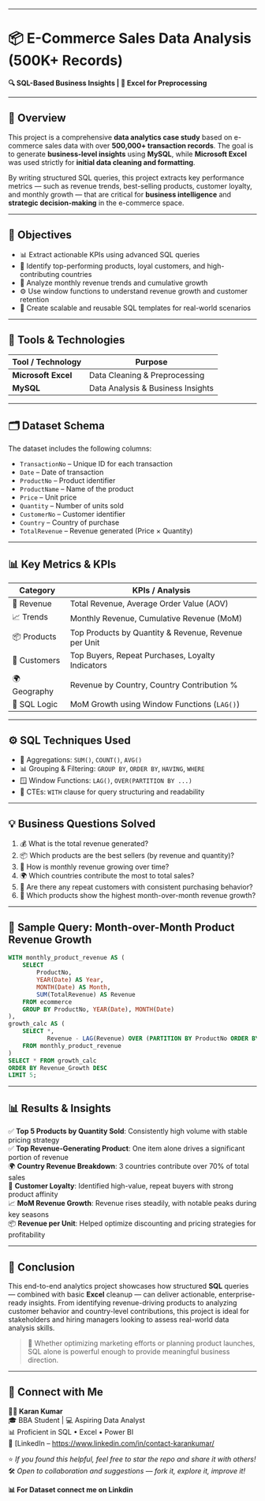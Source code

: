 
---

# 📦 E-Commerce Sales Data Analysis (500K+ Records)  
**🔍 SQL-Based Business Insights | 🧹 Excel for Preprocessing**

---

## 🧠 Overview

This project is a comprehensive **data analytics case study** based on e-commerce sales data with over **500,000+ transaction records**. The goal is to generate **business-level insights** using **MySQL**, while **Microsoft Excel** was used strictly for **initial data cleaning and formatting**.

By writing structured SQL queries, this project extracts key performance metrics — such as revenue trends, best-selling products, customer loyalty, and monthly growth — that are critical for **business intelligence** and **strategic decision-making** in the e-commerce space.

---

## 🎯 Objectives

- 📊 Extract actionable KPIs using advanced SQL queries  
- 🧠 Identify top-performing products, loyal customers, and high-contributing countries  
- 📅 Analyze monthly revenue trends and cumulative growth  
- ⚙️ Use window functions to understand revenue growth and customer retention  
- 🏢 Create scalable and reusable SQL templates for real-world scenarios  

---

## 🧰 Tools & Technologies

| Tool / Technology   | Purpose                           |
|---------------------|-----------------------------------|
| **Microsoft Excel** | Data Cleaning & Preprocessing     |
| **MySQL**           | Data Analysis & Business Insights |

---

## 🗂️ Dataset Schema

The dataset includes the following columns:

- `TransactionNo` – Unique ID for each transaction  
- `Date` – Date of transaction  
- `ProductNo` – Product identifier  
- `ProductName` – Name of the product  
- `Price` – Unit price  
- `Quantity` – Number of units sold  
- `CustomerNo` – Customer identifier  
- `Country` – Country of purchase  
- `TotalRevenue` – Revenue generated (Price × Quantity)

---

## 📊 Key Metrics & KPIs

| Category     | KPIs / Analysis                                           |
|--------------|-----------------------------------------------------------|
| 🧾 Revenue    | Total Revenue, Average Order Value (AOV)                 |
| 📈 Trends     | Monthly Revenue, Cumulative Revenue (MoM)               |
| 📦 Products   | Top Products by Quantity & Revenue, Revenue per Unit    |
| 🧍 Customers  | Top Buyers, Repeat Purchases, Loyalty Indicators         |
| 🌍 Geography  | Revenue by Country, Country Contribution %              |
| 🧮 SQL Logic  | MoM Growth using Window Functions (`LAG()`)             |

---

## ⚙️ SQL Techniques Used

- 🔢 Aggregations: `SUM()`, `COUNT()`, `AVG()`  
- 📊 Grouping & Filtering: `GROUP BY`, `ORDER BY`, `HAVING`, `WHERE`  
- 🪟 Window Functions: `LAG()`, `OVER(PARTITION BY ...)`  
- 📄 CTEs: `WITH` clause for query structuring and readability  

---

## 💡 Business Questions Solved

1. 💰 What is the total revenue generated?  
2. 📦 Which products are the best sellers (by revenue and quantity)?  
3. 📅 How is monthly revenue growing over time?  
4. 🌍 Which countries contribute the most to total sales?  
5. 🔁 Are there any repeat customers with consistent purchasing behavior?  
6. 🚀 Which products show the highest month-over-month revenue growth?

---

## 📌 Sample Query: Month-over-Month Product Revenue Growth

```sql
WITH monthly_product_revenue AS (
    SELECT 
        ProductNo, 
        YEAR(Date) AS Year, 
        MONTH(Date) AS Month, 
        SUM(TotalRevenue) AS Revenue
    FROM ecommerce
    GROUP BY ProductNo, YEAR(Date), MONTH(Date)
),
growth_calc AS (
    SELECT *, 
           Revenue - LAG(Revenue) OVER (PARTITION BY ProductNo ORDER BY Year, Month) AS Revenue_Growth
    FROM monthly_product_revenue
)
SELECT * FROM growth_calc
ORDER BY Revenue_Growth DESC
LIMIT 5;
```

---

## 📊 Results & Insights

✅ **Top 5 Products by Quantity Sold**: Consistently high volume with stable pricing strategy  
✅ **Top Revenue-Generating Product**: One item alone drives a significant portion of revenue  
🌍 **Country Revenue Breakdown**: 3 countries contribute over 70% of total sales  
🔁 **Customer Loyalty**: Identified high-value, repeat buyers with strong product affinity  
📈 **MoM Revenue Growth**: Revenue rises steadily, with notable peaks during key seasons  
📦 **Revenue per Unit**: Helped optimize discounting and pricing strategies for profitability  

---

## 📌 Conclusion

This end-to-end analytics project showcases how structured **SQL** queries — combined with basic **Excel** cleanup — can deliver actionable, enterprise-ready insights. From identifying revenue-driving products to analyzing customer behavior and country-level contributions, this project is ideal for stakeholders and hiring managers looking to assess real-world data analysis skills.

> 🎯 Whether optimizing marketing efforts or planning product launches, SQL alone is powerful enough to provide meaningful business direction.

---

## 🤝 Connect with Me

**👨‍💼 Karan Kumar**  
🎓 BBA Student | 💻 Aspiring Data Analyst  
📊 Proficient in SQL • Excel • Power BI  
🔗 [LinkedIn – https://www.linkedin.com/in/contact-karankumar/ <!-- Replace with your real LinkedIn URL -->


⭐ *If you found this helpful, feel free to star the repo and share it with others!*  
🛠️ *Open to collaboration and suggestions — fork it, explore it, improve it!*

**📊 For Dataset connect me on Linkdin**  
